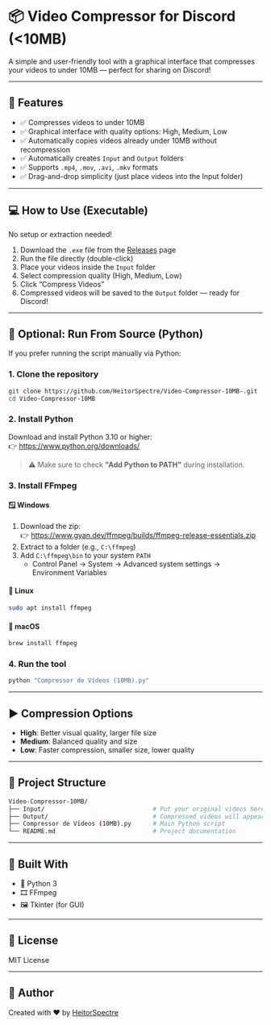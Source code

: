 # 📦 Video Compressor for Discord (<10MB)

A simple and user-friendly tool with a graphical interface that compresses your videos to under 10MB — perfect for sharing on Discord!

---

## 🔧 Features

- ✅ Compresses videos to under 10MB  
- ✅ Graphical interface with quality options: High, Medium, Low  
- ✅ Automatically copies videos already under 10MB without recompression  
- ✅ Automatically creates `Input` and `Output` folders  
- ✅ Supports `.mp4`, `.mov`, `.avi`, `.mkv` formats  
- ✅ Drag-and-drop simplicity (just place videos into the Input folder)

---

## 💻 How to Use (Executable)

No setup or extraction needed!

1. Download the `.exe` file from the [Releases](https://github.com/HeitorSpectre/Video-Compressor-10MB-/releases) page  
2. Run the file directly (double-click)  
3. Place your videos inside the `Input` folder  
4. Select compression quality (High, Medium, Low)  
5. Click “Compress Videos”  
6. Compressed videos will be saved to the `Output` folder — ready for Discord!

---

## 🐍 Optional: Run From Source (Python)

If you prefer running the script manually via Python:

### 1. Clone the repository

```bash
git clone https://github.com/HeitorSpectre/Video-Compressor-10MB-.git
cd Video-Compressor-10MB
```

### 2. Install Python

Download and install Python 3.10 or higher:  
👉 https://www.python.org/downloads/

> ⚠️ Make sure to check **"Add Python to PATH"** during installation.

### 3. Install FFmpeg

#### 🪟 Windows

1. Download the zip:  
   👉 https://www.gyan.dev/ffmpeg/builds/ffmpeg-release-essentials.zip  
2. Extract to a folder (e.g., `C:\ffmpeg`)  
3. Add `C:\ffmpeg\bin` to your system `PATH`  
   - Control Panel → System → Advanced system settings → Environment Variables

#### 🐧 Linux

```bash
sudo apt install ffmpeg
```

#### 🍎 macOS

```bash
brew install ffmpeg
```

### 4. Run the tool

```bash
python "Compressor de Vídeos (10MB).py"
```

---

## ▶️ Compression Options

- **High**: Better visual quality, larger file size  
- **Medium**: Balanced quality and size  
- **Low**: Faster compression, smaller size, lower quality

---

## 📂 Project Structure

```bash
Video-Compressor-10MB/
├── Input/                              # Put your original videos here
├── Output/                             # Compressed videos will appear here
├── Compressor de Vídeos (10MB).py      # Main Python script
└── README.md                           # Project documentation
```

---

## 🧠 Built With

- 🐍 Python 3
- 🎞 FFmpeg
- 🖼 Tkinter (for GUI)

---

## 📝 License

MIT License

---

## 🙌 Author

Created with ❤️ by [HeitorSpectre](https://github.com/HeitorSpectre)
